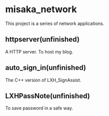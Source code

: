 # misaka_network
 This project is a series of network applications. 
 
 ## httpserver(unfinished)
  A HTTP server. To host my blog.  
 ## auto_sign_in(unfinished)
  The C++ version of LXH_SignAssist.
 ## LXHPassNote(unfinished)
  To save password in a safe way.
